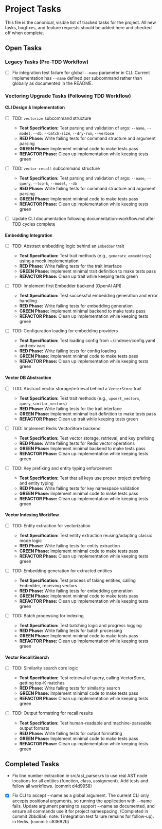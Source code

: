 # Project Tasks

This file is the canonical, visible list of tracked tasks for the project. All new tasks, bugfixes, and feature requests should be added here and checked off when complete.

## Open Tasks

### Legacy Tasks (Pre-TDD Workflow)
- [ ] Fix integration test failure for global `--name` parameter in CLI. Current implementation has `--name` defined per subcommand rather than globally as documented in the README.

### Vectoring Upgrade Tasks (Following TDD Workflow)

#### CLI Design & Implementation
- [ ] TDD: `vectorize` subcommand structure
  - **Test Specification:** Test parsing and validation of args: `--name`, `--model`, `--db`, `--batch-size`, `--dry-run`, `--verbose`
  - **RED Phase:** Write failing tests for command structure and argument parsing
  - **GREEN Phase:** Implement minimal code to make tests pass
  - **REFACTOR Phase:** Clean up implementation while keeping tests green

- [ ] TDD: `vector-recall` subcommand structure
  - **Test Specification:** Test parsing and validation of args: `--name`, `--query`, `--top-k`, `--model`, `--db`
  - **RED Phase:** Write failing tests for command structure and argument parsing
  - **GREEN Phase:** Implement minimal code to make tests pass
  - **REFACTOR Phase:** Clean up implementation while keeping tests green

- [ ] Update CLI documentation following documentation-workflow.md after TDD cycles complete

#### Embedding Integration
- [ ] TDD: Abstract embedding logic behind an `Embedder` trait
  - **Test Specification:** Test trait methods (e.g., `generate_embeddings`) using a mock implementation
  - **RED Phase:** Write failing tests for the trait interface
  - **GREEN Phase:** Implement minimal trait definition to make tests pass
  - **REFACTOR Phase:** Clean up trait while keeping tests green

- [ ] TDD: Implement first Embedder backend (OpenAI API)
  - **Test Specification:** Test successful embedding generation and error handling
  - **RED Phase:** Write failing tests for embedding generation
  - **GREEN Phase:** Implement minimal backend to make tests pass
  - **REFACTOR Phase:** Clean up implementation while keeping tests green

- [ ] TDD: Configuration loading for embedding providers
  - **Test Specification:** Test loading config from ~/.indexer/config.yaml and env vars
  - **RED Phase:** Write failing tests for config loading
  - **GREEN Phase:** Implement minimal code to make tests pass
  - **REFACTOR Phase:** Clean up implementation while keeping tests green

#### Vector DB Abstraction
- [ ] TDD: Abstract vector storage/retrieval behind a `VectorStore` trait
  - **Test Specification:** Test trait methods (e.g., `upsert_vectors`, `query_similar_vectors`)
  - **RED Phase:** Write failing tests for the trait interface
  - **GREEN Phase:** Implement minimal trait definition to make tests pass
  - **REFACTOR Phase:** Clean up trait while keeping tests green

- [ ] TDD: Implement Redis VectorStore backend
  - **Test Specification:** Test vector storage, retrieval, and key prefixing
  - **RED Phase:** Write failing tests for Redis vector operations
  - **GREEN Phase:** Implement minimal backend to make tests pass
  - **REFACTOR Phase:** Clean up implementation while keeping tests green

- [ ] TDD: Key prefixing and entity typing enforcement
  - **Test Specification:** Test that all keys use proper project prefixing and entity typing
  - **RED Phase:** Write failing tests for key namespace validation
  - **GREEN Phase:** Implement minimal code to make tests pass
  - **REFACTOR Phase:** Clean up implementation while keeping tests green

#### Vector Indexing Workflow
- [ ] TDD: Entity extraction for vectorization
  - **Test Specification:** Test entity extraction reusing/adapting classic mode logic
  - **RED Phase:** Write failing tests for entity extraction
  - **GREEN Phase:** Implement minimal code to make tests pass
  - **REFACTOR Phase:** Clean up implementation while keeping tests green

- [ ] TDD: Embedding generation for extracted entities
  - **Test Specification:** Test process of taking entities, calling Embedder, receiving vectors
  - **RED Phase:** Write failing tests for embedding generation
  - **GREEN Phase:** Implement minimal code to make tests pass
  - **REFACTOR Phase:** Clean up implementation while keeping tests green

- [ ] TDD: Batch processing for indexing
  - **Test Specification:** Test batching logic and progress logging
  - **RED Phase:** Write failing tests for batch processing
  - **GREEN Phase:** Implement minimal code to make tests pass
  - **REFACTOR Phase:** Clean up implementation while keeping tests green

#### Vector Recall/Search
- [ ] TDD: Similarity search core logic
  - **Test Specification:** Test retrieval of query, calling VectorStore, getting top-K matches
  - **RED Phase:** Write failing tests for similarity search
  - **GREEN Phase:** Implement minimal code to make tests pass
  - **REFACTOR Phase:** Clean up implementation while keeping tests green

- [ ] TDD: Output formatting for recall results
  - **Test Specification:** Test human-readable and machine-parseable output formats
  - **RED Phase:** Write failing tests for output formatting
  - **GREEN Phase:** Implement minimal code to make tests pass
  - **REFACTOR Phase:** Clean up implementation while keeping tests green

## Completed Tasks

- Fix line number extraction in src/ast_parser.rs to use real AST node locations for all entities (function, class, assignment). Add tests and follow all workflows. (commit d4d9958)

- [x] Fix CLI to accept --name as a global argument. The current CLI only accepts positional arguments, so running the application with --name fails. Update argument parsing to support --name as documented, and ensure all commands use it for project namespacing. (Completed in commit 2bbd8a6; note: 1 integration test failure remains for follow-up). in Redis. (commit: c83692b)
